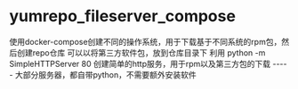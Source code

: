 # yumrepo_fileserver_compose
使用docker-compose创建不同的操作系统，用于下载基于不同系统的rpm包，然后创建repo仓库
可以以将第三方软件包，放到仓库目录下
利用 python -m SimpleHTTPServer 80 创建简单的http服务，用于rpm以及第三方包的下载   ----- 大部分服务器，都自带python，不需要额外安装软件
